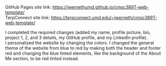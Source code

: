 GitHub Pages site link: https://jwernethumd.github.io/cmsc389T-web-template/  
TerpConnect site link: https://terpconnect.umd.edu/~jwerneth/cmsc389T-web-template/  
  
I completed the required changes (added my name, profile picture, bio, project 1, 2, and 3 details, my GitHub profile, and my LinkedIn profile).  
I personalized the website by changing the colors. I changed the general theme of the website from blue to red by making both the header and footer red and changing the blue tinted elements, like the background of the About Me section, to be red tinted instead.